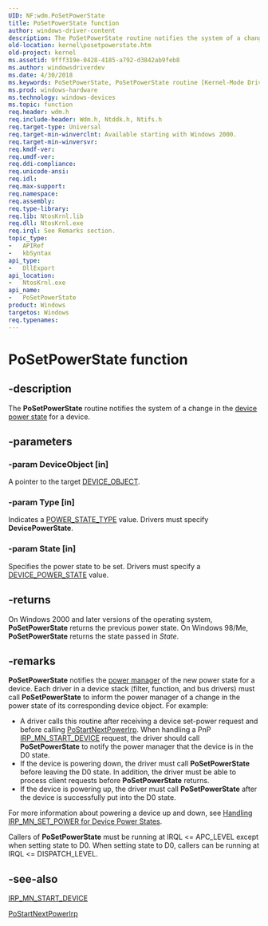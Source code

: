 ```yaml
---
UID: NF:wdm.PoSetPowerState
title: PoSetPowerState function
author: windows-driver-content
description: The PoSetPowerState routine notifies the system of a change in the device power state for a device.
old-location: kernel\posetpowerstate.htm
old-project: kernel
ms.assetid: 9fff319e-0428-4185-a792-d3842ab9feb8
ms.author: windowsdriverdev
ms.date: 4/30/2018
ms.keywords: PoSetPowerState, PoSetPowerState routine [Kernel-Mode Driver Architecture], kernel.posetpowerstate, portn_b6d6559d-e4c7-4fa8-b0f2-556b840391f9.xml, wdm/PoSetPowerState
ms.prod: windows-hardware
ms.technology: windows-devices
ms.topic: function
req.header: wdm.h
req.include-header: Wdm.h, Ntddk.h, Ntifs.h
req.target-type: Universal
req.target-min-winverclnt: Available starting with Windows 2000.
req.target-min-winversvr: 
req.kmdf-ver: 
req.umdf-ver: 
req.ddi-compliance: 
req.unicode-ansi: 
req.idl: 
req.max-support: 
req.namespace: 
req.assembly: 
req.type-library: 
req.lib: NtosKrnl.lib
req.dll: NtosKrnl.exe
req.irql: See Remarks section.
topic_type:
-	APIRef
-	kbSyntax
api_type:
-	DllExport
api_location:
-	NtosKrnl.exe
api_name:
-	PoSetPowerState
product: Windows
targetos: Windows
req.typenames: 
---
```


# PoSetPowerState function


## -description


The <b>PoSetPowerState</b> routine notifies the system of a change in the <a href="https://msdn.microsoft.com/2229f34c-9b88-4e3e-802e-f7be2c7ef168">device power state</a> for a device.


## -parameters




### -param DeviceObject [in]

A pointer to the target <a href="https://msdn.microsoft.com/library/windows/hardware/ff543147">DEVICE_OBJECT</a>.


### -param Type [in]

Indicates a <a href="https://msdn.microsoft.com/library/windows/hardware/ff559851">POWER_STATE_TYPE</a> value. Drivers must specify <b>DevicePowerState</b>.


### -param State [in]

Specifies the power state to be set. Drivers must specify a <a href="https://msdn.microsoft.com/library/windows/hardware/ff554628">DEVICE_POWER_STATE</a> value.


## -returns



On Windows 2000 and later versions of the operating system, <b>PoSetPowerState</b> returns the previous power state. On Windows 98/Me, <b>PoSetPowerState</b> returns the state passed in <i>State</i>.




## -remarks



<b>PoSetPowerState</b> notifies the <a href="https://msdn.microsoft.com/library/windows/hardware/ff559829">power manager</a> of the new power state for a device. Each driver in a device stack (filter, function, and bus drivers) must call <b>PoSetPowerState</b> to inform the power manager of a change in the power state of its corresponding device object. For example:

<ul>
<li>
A driver calls this routine after receiving a device set-power request and before calling <a href="https://msdn.microsoft.com/library/windows/hardware/ff559776">PoStartNextPowerIrp</a>. When handling a PnP <a href="https://msdn.microsoft.com/library/windows/hardware/ff551749">IRP_MN_START_DEVICE</a> request, the driver should call <b>PoSetPowerState</b> to notify the power manager that the device is in the D0 state.

</li>
<li>
If the device is powering down, the driver must call <b>PoSetPowerState</b> before leaving the D0 state. In addition, the driver must be able to process client requests before <b>PoSetPowerState</b> returns.

</li>
<li>
If the device is powering up, the driver must call <b>PoSetPowerState</b> after the device is successfully put into the D0 state.

</li>
</ul>
For more information about powering a device up and down, see <a href="https://msdn.microsoft.com/b4a19995-7933-41f7-b951-15ce0e4627da">Handling IRP_MN_SET_POWER for Device Power States</a>.

Callers of <b>PoSetPowerState</b> must be running at IRQL &lt;= APC_LEVEL except when setting state to D0. When setting state to D0, callers can be running at IRQL &lt;= DISPATCH_LEVEL.




## -see-also




<a href="https://msdn.microsoft.com/library/windows/hardware/ff551749">IRP_MN_START_DEVICE</a>



<a href="https://msdn.microsoft.com/library/windows/hardware/ff559776">PoStartNextPowerIrp</a>
 

 


